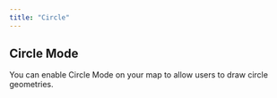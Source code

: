 ```yaml
---
title: "Circle"
---
```


## Circle Mode

You can enable Circle Mode on your map to allow users to draw circle geometries.

<!-- Add detailed documentation and code examples for Circle Mode here -->

